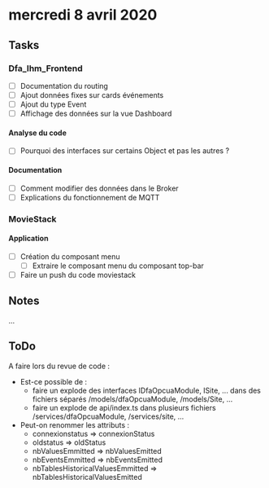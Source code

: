 # mercredi 8 avril 2020

## Tasks

### Dfa_Ihm_Frontend

- [ ] Documentation du routing
- [ ] Ajout données fixes sur cards événements
- [ ] Ajout du type Event
- [ ] Affichage des données sur la vue Dashboard

#### Analyse du code

- [ ] Pourquoi des interfaces sur certains Object et pas les autres ?

#### Documentation

- [ ] Comment modifier des données dans le Broker
- [ ] Explications du fonctionnement de MQTT

### MovieStack

#### Application

- [ ] Création du composant menu
  - [ ] Extraire le composant menu du composant top-bar
- [ ] Faire un push du code moviestack

## Notes

...

## ToDo

A faire lors du revue de code :

- Est-ce possible de :
  - faire un explode des interfaces IDfaOpcuaModule, ISite, ... dans des fichiers séparés /models/dfaOpcuaModule, /models/Site, ...
  - faire un explode de api/index.ts dans plusieurs fichiers /services/dfaOpcuaModule, /services/site, ...
- Peut-on renommer les attributs :
  - connexionstatus => connexionStatus
  - oldstatus => oldStatus
  - nbValuesEmmitted => nbValuesEmitted
  - nbEventsEmmitted => nbEventsEmitted
  - nbTablesHistoricalValuesEmmitted => nbTablesHistoricalValuesEmitted
